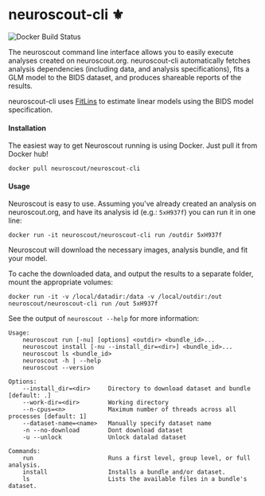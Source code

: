 # neuroscout-cli ⚜️
![Docker Build Status](https://img.shields.io/docker/build/neuroscout/neuroscout-cli.svg)


The neuroscout command line interface allows you to easily execute analyses created on neuroscout.org. neuroscout-cli automatically fetches analysis dependencies (including data, and analysis specifications), fits a GLM model to the BIDS dataset, and produces shareable reports of the results.

neuroscout-cli uses [FitLins](https://github.com/poldracklab/fitlins) to estimate linear models using the BIDS model specification.

#### Installation
The easiest way to get Neuroscout running is using Docker. Just pull it from Docker hub!

    docker pull neuroscout/neuroscout-cli

#### Usage
Neuroscout is easy to use. Assuming you've already created an analysis on neuroscout.org, and have its analysis id (e.g.: `5xH937f`) you can run it in one line:

    docker run -it neuroscout/neuroscout-cli run /outdir 5xH937f

Neuroscout will download the necessary images, analysis bundle, and fit your model.

To cache the downloaded data, and output the results to a separate folder, mount the appropriate volumes:

    docker run -it -v /local/datadir:/data -v /local/outdir:/out neuroscout/neuroscout-cli run /out 5xH937f

See the output of `neuroscout --help` for more information:

```
Usage:
    neuroscout run [-nu] [options] <outdir> <bundle_id>...
    neuroscout install [-nu --install_dir=<dir>] <bundle_id>...
    neuroscout ls <bundle_id>
    neuroscout -h | --help
    neuroscout --version

Options:
    --install_dir=<dir>     Directory to download dataset and bundle [default: .]
    --work-dir=<dir>        Working directory
    --n-cpus=<n>            Maximum number of threads across all processes [default: 1]
    --dataset-name=<name>   Manually specify dataset name
    -n --no-download        Dont download dataset
    -u --unlock             Unlock datalad dataset

Commands:
    run                     Runs a first level, group level, or full analysis.
    install                 Installs a bundle and/or dataset.
    ls                      Lists the available files in a bundle's dataset.
```
